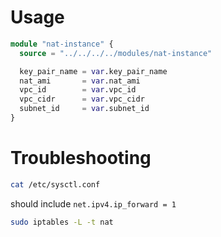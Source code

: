 # Usage
```tf
module "nat-instance" {
  source = "../../../../modules/nat-instance"

  key_pair_name = var.key_pair_name
  nat_ami       = var.nat_ami
  vpc_id        = var.vpc_id
  vpc_cidr      = var.vpc_cidr
  subnet_id     = var.subnet_id
}
```

# Troubleshooting

```sh
cat /etc/sysctl.conf

```

should include `net.ipv4.ip_forward = 1`


```sh
sudo iptables -L -t nat

```
